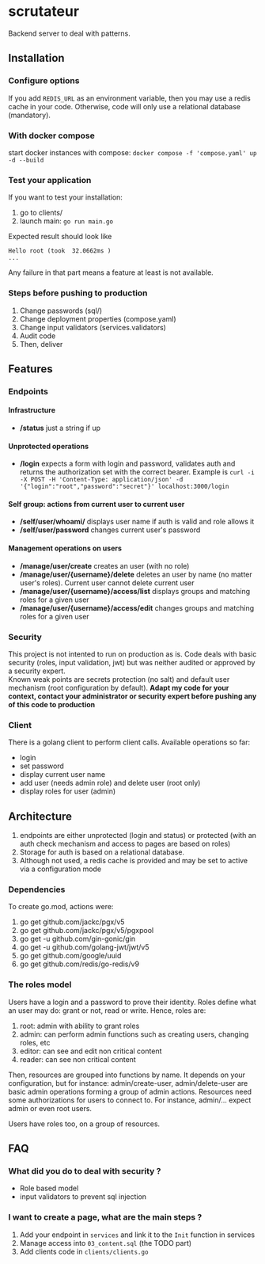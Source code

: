 # scrutateur
Backend server to deal with patterns. 

## Installation 

### Configure options

If you add `REDIS_URL` as an environment variable, then you may use a redis cache in your code. 
Otherwise, code will only use a relational database (mandatory). 

### With docker compose 
start docker instances with compose: `docker compose -f 'compose.yaml' up -d --build`

### Test your application

If you want to test your installation: 
1. go to clients/
2. launch main: `go run main.go`

Expected result should look like 

```
Hello root (took  32.0662ms )
...
```


Any failure in that part means a feature at least is not available.

### Steps before pushing to production 

1. Change passwords (sql/) 
2. Change deployment properties (compose.yaml)
3. Change input validators (services.validators)
4. Audit code
5. Then, deliver 

## Features

### Endpoints

#### Infrastructure 
* **/status** just a string if up

#### Unprotected operations 
* **/login** expects a form with login and password, validates auth and returns the authorization set with the correct bearer. Example is `curl -i -X POST -H 'Content-Type: application/json' -d '{"login":"root","password":"secret"}' localhost:3000/login`

#### Self group: actions from current user to current user 
* **/self/user/whoami/** displays user name if auth is valid and role allows it
* **/self/user/password** changes current user's password

#### Management operations on users

* **/manage/user/create** creates an user (with no role)
* **/manage/user/{username}/delete** deletes an user by name (no matter user's roles). Current user cannot delete current user
* **/manage/user/{username}/access/list** displays groups and matching roles for a given user
* **/manage/user/{username}/access/edit** changes groups and matching roles for a given user

### Security

This project is not intented to run on production as is. 
Code deals with basic security (roles, input validation, jwt) but was neither audited or approved by a security expert.  
Known weak points are secrets protection (no salt) and default user mechanism (root configuration by default). 
**Adapt my code for your context, contact your administrator or security expert before pushing any of this code to production**


### Client

There is a golang client to perform client calls. 
Available operations so far: 
* login 
* set password
* display current user name
* add user (needs admin role) and delete user (root only)
* display roles for user (admin)

## Architecture

1. endpoints are either unprotected (login and status) or protected (with an auth check mechanism and access to pages are based on roles)
2. Storage for auth is based on a relational database. 
3. Although not used, a redis cache is provided and may be set to active via a configuration mode

### Dependencies

To create go.mod, actions were: 
1. go get github.com/jackc/pgx/v5
2. go get github.com/jackc/pgx/v5/pgxpool
3. go get -u github.com/gin-gonic/gin
4. go get -u github.com/golang-jwt/jwt/v5
5. go get github.com/google/uuid
6. go get github.com/redis/go-redis/v9   

### The roles model 

Users have a login and a password to prove their identity. 
Roles define what an user may do: grant or not, read or write. 
Hence, roles are: 
1. root: admin with ability to grant roles
2. admin: can perform admin functions such as creating users, changing roles, etc
3. editor: can see and edit non critical content 
4. reader: can see non critical content


Then, resources are grouped into functions by name. 
It depends on your configuration, but for instance: admin/create-user, admin/delete-user are basic admin operations forming a group of admin actions. 
Resources need some authorizations for users to connect to. 
For instance, admin/... expect admin or even root users. 


Users have roles too, on a group of resources. 


## FAQ 

### What did you do to deal with security ? 

* Role based model
* input validators to prevent sql injection 

### I want to create a page, what are the main steps ?

1. Add your endpoint in `services` and link it to the `Init` function in services
2. Manage access into `03_content.sql` (the TODO part)
3. Add clients code in `clients/clients.go`